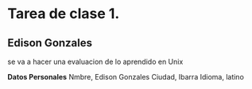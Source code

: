 # Tarea de clase 1.

## Edison Gonzales 
se va a hacer una evaluacion de lo aprendido en Unix

**Datos Personales**
Nmbre, Edison Gonzales
Ciudad, Ibarra
Idioma, latino 
